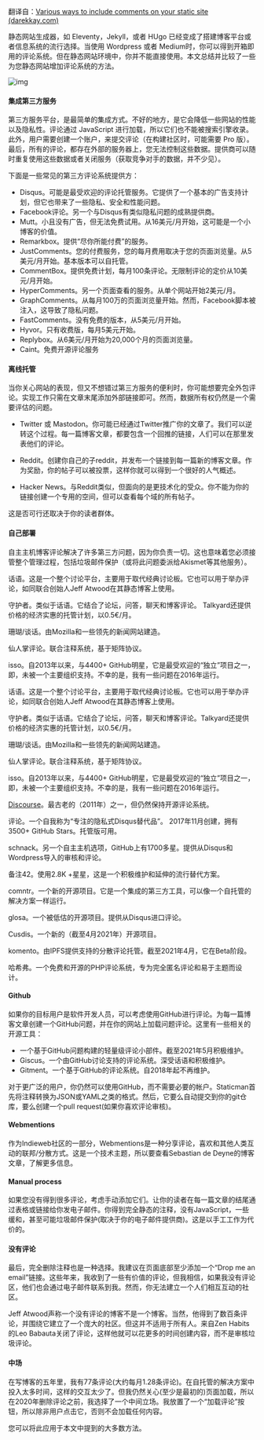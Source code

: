 翻译自：[Various ways to include comments on your static site (darekkay.com)](https://darekkay.com/blog/static-site-comments/)



静态网站生成器，如 Eleventy，Jekyll，或者 HUgo 已经变成了搭建博客平台或者信息系统的流行选择。当使用 Wordpress 或者 Medium时，你可以得到开箱即用的评论系统。但在静态网站环境中，你并不能直接使用。本文总结并比较了一些为您静态网站增加评论系统的方法。



![img](https://darekkay.com/blog/static-site-comments/comments.png)





#### 集成第三方服务



第三方服务平台，是最简单的集成方式。不好的地方，是它会降低一些网站的性能以及隐私性。评论通过 JavaScript 进行加载，所以它们也不能被搜索引擎收录。此外，用户需要创建一个账户，来提交评论（在构建社区时，可能需要 Pro 版）。最后，所有的评论，都存在外部的服务器上，您无法控制这些数据。提供商可以随时重复使用这些数据或者关闭服务（获取竞争对手的数据，并不少见）。



下面是一些常见的第三方评论系统提供方：



- Disqus。可能是最受欢迎的评论托管服务。它提供了一个基本的广告支持计划，但它也带来了一些隐私、安全和性能问题。
- Facebook评论。另一个与Disqus有类似隐私问题的成熟提供商。
- Mutt。小且没有广告，但无法免费试用。从16美元/月开始，这可能是一个小博客的价值。
- Remarkbox。提供“尽你所能付费”的服务。
- JustComments。您的付费服务，您的每月费用取决于您的页面浏览量。从5美元/月开始。基本版本可以自托管。
- CommentBox。提供免费计划，每月100条评论。无限制评论的定价从10美元/月开始。
- HyperComments。另一个页面查看的服务。从单个网站开始2美元/月。
- GraphComments。从每月100万的页面浏览量开始。然而，Facebook脚本被注入，这导致了隐私问题。
- FastComments。没有免费的版本，从5美元/月开始。
- Hyvor。只有收费版，每月5美元开始。
- Replybox。从6美元/月开始为20,000个月的页面浏览量。
- Caint。免费开源评论服务



#### 离线托管



当你关心网站的表现，但又不想错过第三方服务的便利时，你可能想要完全外包评论。实现工作只需在文章末尾添加外部链接即可。然而，数据所有权仍然是一个需要评估的问题。



- Twitter 或 Mastodon。你可能已经通过Twitter推广你的文章了。我们可以逆转这个过程。每一篇博客文章，都要包含一个回推的链接，人们可以在那里发表他们的评论。

- Reddit。创建你自己的子reddit，并发布一个链接到每一篇新的博客文章。作为奖励，你的帖子可以被投票，这样你就可以得到一个很好的人气概述。

- Hacker News。与Reddit类似，但面向的是更技术化的受众。你不能为你的链接创建一个专用的空间，但可以查看每个域的所有帖子。



这是否可行还取决于你的读者群体。



#### 自己部署



自主主机博客评论解决了许多第三方问题，因为你负责一切。这也意味着您必须接管整个管理过程，包括垃圾邮件保护（或将此问题委派给Akismet等其他服务）。



话语。这是一个整个讨论平台，主要用于取代经典讨论板。它也可以用于举办评论，如同联合创始人Jeff Atwood在其静态博客上使用。



守护者。类似于话语。它结合了论坛，问答，聊天和博客评论。 Talkyard还提供价格的经济实惠的托管计划，以0.5€/月。



珊瑚/谈话。由Mozilla和一些领先的新闻网站建造。



仙人掌评论。联合注释系统，基于矩阵协议。



isso。自2013年以来，与4400+ GitHub明星，它是最受欢迎的“独立”项目之一，即，未被一个主要组织支持。不幸的是，我有一些问题在2016年运行。

话语。这是一个整个讨论平台，主要用于取代经典讨论板。它也可以用于举办评论，如同联合创始人Jeff Atwood在其静态博客上使用。

守护者。类似于话语。它结合了论坛，问答，聊天和博客评论。Talkyard还提供价格的经济实惠的托管计划，以0.5€/月。

珊瑚/谈话。由Mozilla和一些领先的新闻网站建造。

仙人掌评论。联合注释系统，基于矩阵协议。

isso。自2013年以来，与4400+ GitHub明星，它是最受欢迎的“独立”项目之一，即，未被一个主要组织支持。不幸的是，我有一些问题在2016年运行。

[Discourse](https://www.discourse.org/)。最古老的（2011年）之一，但仍然保持开源评论系统。

评论。一个自我称为“专注的隐私式Disqus替代品”。 2017年11月创建，拥有3500+ GitHub Stars。托管版可用。

schnack。另一个自主主机选项，GitHub上有1700多星。提供从Disqus和Wordpress导入的审核和评论。

备注42。使用2.8K +星星，这是一个积极维护和延伸的流行替代方案。

comntr。一个新的开源项目。它是一个集成的第三方工具，可以像一个自托管的解决方案一样运行。

glosa。一个被低估的开源项目。提供从Disqus进口评论。

Cusdis。一个新的（截至4月2021年）开源项目。

komento。由IPFS提供支持的分散评论托管。截至2021年4月，它在Beta阶段。

哈希弗。一个免费和开源的PHP评论系统，专为完全匿名评论和易于主题而设计。



#### Github

如果你的目标用户是软件开发人员，可以考虑使用GitHub进行评论。为每一篇博客文章创建一个GitHub问题，并在你的网站上加载问题评论。这里有一些相关的开源工具：

- 一个基于GitHub问题构建的轻量级评论小部件。截至2021年5月积极维护。
- Giscus。一个由GitHub讨论支持的评论系统。深受话语和积极维护。
- Gitment。一个基于GitHub的评论系统。自2018年起不再维护。



对于更广泛的用户，你仍然可以使用GitHub，而不需要必要的帐户。Staticman首先将注释转换为JSON或YAML之类的格式。然后，它要么自动提交到你的git仓库，要么创建一个pull request(如果你喜欢评论审核)。



#### Webmentions



作为Indieweb社区的一部分，Webmentions是一种分享评论，喜欢和其他人类互动的联邦/分散方式。这是一个技术主题，所以要查看Sebastian de Deyne的博客文章，了解更多信息。



#### Manual process



如果您没有得到很多评论，考虑手动添加它们。让你的读者在每一篇文章的结尾通过表格或链接给你发电子邮件。你得到完全静态的注释，没有JavaScript，一些缓和，甚至可能垃圾邮件保护(取决于你的电子邮件提供商)。这是以手工工作为代价的。



#### 没有评论



最后，完全删除注释也是一种选择。我建议在页面底部至少添加一个“Drop me an email”链接。这些年来，我收到了一些有价值的评论，但我相信，如果我没有评论区，他们也会通过电子邮件联系到我。然而，你无法建立一个人们相互互动的社区。



Jeff Atwood声称一个没有评论的博客不是一个博客。当然，他得到了数百条评论，并围绕它建立了一个庞大的社区。但这并不适用于所有人。来自Zen Habits的Leo Babauta关闭了评论，这样他就可以花更多的时间创建内容，而不是审核垃圾评论。



#### 中场



在写博客的五年里，我有77条评论(大约每月1.28条评论)。在自托管的解决方案中投入太多时间，这样的交互太少了。但我仍然关心(至少是最初的)页面加载，所以在2020年删除评论之前，我选择了一个中间立场。我放置了一个“加载评论”按钮，所以除非用户点击它，否则不会加载任何内容。



您可以将此应用于本文中提到的大多数方法。













